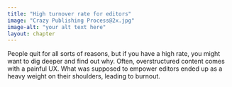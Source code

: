 ```yaml
---
title: "High turnover rate for editors"
image: "Crazy Publishing Process@2x.jpg"
image-alt: "your alt text here"
layout: chapter
---
```

People quit for all sorts of reasons, but if you have a high rate, you might want to dig deeper and find out why. Often, overstructured content comes with a painful UX. What was supposed to empower editors ended up as a heavy weight on their shoulders, leading to burnout.
